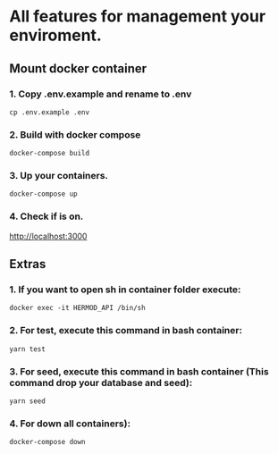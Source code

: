 # All features for management your enviroment.

## Mount docker container

### 1. Copy .env.example and rename to .env
```console
cp .env.example .env
```


### 2. Build with docker compose
```console
docker-compose build
```

### 3. Up your containers.
```console
docker-compose up
```

### 4. Check if is on.
[http://localhost:3000](http://localhost:3000)


## Extras

### 1. If you want to open sh in container folder execute:
```console
docker exec -it HERMOD_API /bin/sh
```

### 2. For test, execute this command in bash container:
```console
yarn test
```

### 3. For seed, execute this command in bash container (This command drop your database and seed):
```console
yarn seed
```

### 4. For down all containers):
```console
docker-compose down
```